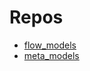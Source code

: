 # Repos

* [flow_models](https://github.com/bayesiains/nflows)
* [meta_models](https://github.com/wyharveychen/CloserLookFewShot)
